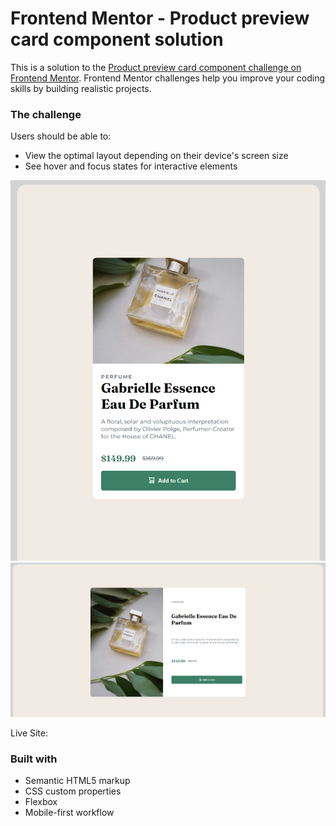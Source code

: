 # Frontend Mentor - Product preview card component solution

This is a solution to the [Product preview card component challenge on Frontend Mentor](https://www.frontendmentor.io/challenges/product-preview-card-component-GO7UmttRfa). Frontend Mentor challenges help you improve your coding skills by building realistic projects. 

### The challenge

Users should be able to:

- View the optimal layout depending on their device's screen size
- See hover and focus states for interactive elements

![](./solution-screenshots/Mobile.png)
![](./solution-screenshots/desktop.png)

Live Site: 

### Built with

- Semantic HTML5 markup
- CSS custom properties
- Flexbox
- Mobile-first workflow



